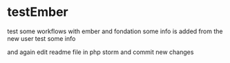 testEmber
=========

test some workflows with ember and fondation
some info is added from the new user
test some info

and again edit readme file in php storm and commit new changes